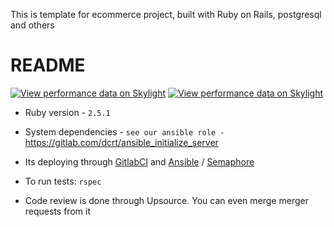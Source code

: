 This is template for ecommerce project, built with Ruby on Rails, postgresql and others  
 
# README
[![View performance data on Skylight](https://badges.skylight.io/typical/rzNn4K4eV2GL.svg?token=ts8o9PwG8p8ERKauC0fsTL6-hh0vgk9Qmqf3RBS6VZg)](https://www.skylight.io/app/applications/rzNn4K4eV2GL)
[![View performance data on Skylight](https://badges.skylight.io/rpm/rzNn4K4eV2GL.svg?token=ts8o9PwG8p8ERKauC0fsTL6-hh0vgk9Qmqf3RBS6VZg)](https://www.skylight.io/app/applications/rzNn4K4eV2GL)

* Ruby version - `2.5.1`

* System dependencies - `see our ansible role -` https://gitlab.com/dcrt/ansible_initialize_server
* Its deploying through [GitlabCI](https://gitlab.com/dcrt/mezanin/blob/master/.gitlab-ci.yml)
 and [Ansible](https://gitlab.com/dcrt/mezanin/blob/master/playbook.yml) /
  [Semaphore](http://semaphore.decart.agency)
  
* To run tests: `rspec`


* Code review is done through Upsource. You can even merge merger requests from it

